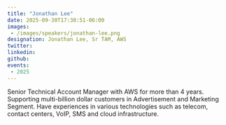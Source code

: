 ```yaml
---
title: "Jonathan Lee"
date: 2025-09-30T17:38:51-06:00
images: 
 - /images/speakers/jonathan-lee.png
designation: Jonathan Lee, Sr TAM, AWS
twitter: 
linkedin: 
github: 
events:
 - 2025
---
```


Senior Technical Account Manager with AWS for more than 4 years. Supporting multi-billion dollar customers in Advertisement and Marketing Segment. Have experiences in various technologies such as telecom, contact centers, VoIP, SMS and cloud infrastructure.